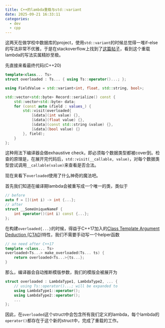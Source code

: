```yaml
---
title: C++的lambda重载与std::variant
date: 2025-09-21 16:33:11
categories: 
  - dev
  - cpp
---
```


这两天在做学校中数据库的project，使用`std::variant`的时候总觉得一堆if-else的写法非常不优雅，于是在stackoverflow上找到了[这篇帖子](https://stackoverflow.com/questions/78948483/runtime-type-info-for-accessing-stdvariant-data)，看到这个重载lambda的写法实属精妙至极。

先直接来看最终代码(C++20)

```cpp
template<class... Ts>
struct overloaded : Ts... { using Ts::operator()...; };

using FieldValue = std::variant<int, float, std::string, bool>;

std::vector<std::byte> Record::serialize() const {
    std::vector<std::byte> data;
    for (const auto &field : values_) {
		std::visit(overloaded{
		    [&data](int value) {},
		    [&data](float value) {},
		    [&data](const std::string &value) {},
		    [&data](bool value) {}
        }, field);
    }
};
```

这种用法下编译器会做exhaustive check，即必须每个数据类型都被cover到。检查的原理是，在展开完代码后，`std::visit(__callable, value)`，对每个数据类型尝试调用`__callable(value)`来查看是否合法。

现在来看下`overloaded`使用了什么神奇的魔法吧。

首先我们知道在编译期lambda会被重写成一个唯一的类，类似于
```cpp
// before
auto f = [](int i) -> int {...};
// after
struct __SomeUniqueNameF {
    int operator()(int i) const {...};
};
```

在构建`overloaded{...}`的时候，得益于C++17加入的[Class Template Argument Deduction (CTAD)](https://en.cppreference.com/w/cpp/language/class_template_argument_deduction.html)特性，我们不需要手动写一个helper函数

```cpp
// no need after C++17
template <class... Ts>
overloaded<Ts...> make_overloaded(Ts... ts) {
    return overloaded<Ts...>{ts...};
}
```

那么，编译器会自动推断模版参数，我们的模版会被展开为
```cpp
struct overloaded : LambdaType1, LambdaType2, ... {
    // using Ts::operator()...; will be expanded to
    using LambdaType1::operator();
    using LambdaType2::operator();
    ...
};
```

因此，在`overloaded`这个struct中会包含所有我们定义的lambda，每个lambda的`operator()`都存在于这个新的struct中，完成了重载的工作。
